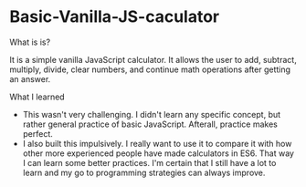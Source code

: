 # Basic-Vanilla-JS-caculator

What is is? 

It is a simple vanilla JavaScript calculator. It allows the user to add, subtract, multiply, divide, clear numbers, and continue math operations after getting an answer. 

What I learned

- This wasn't very challenging. I didn't learn any specific concept, but rather general practice of basic JavaScript. Afterall, practice makes perfect.
- I also built this impulsively. I really want to use it to compare it with how other more experienced people have made calculators in ES6. That way I can learn some better practices. I'm certain that I still have a lot to learn and my go to programming strategies can always improve.  

